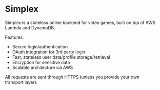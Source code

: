 # Simplex

Simplex is a stateless online backend for video games, built on top of AWS Lambda and DynamoDB.

Features:
 - Secure login/authentication
 - OAuth integration for 3rd party login
 - Fast, stateless user data/profile storage/retrieval
 - Encryption for sensitive data
 - Scalable architecture via AWS

All requests are sent through HTTPS (unless you provide your own transport layer).
